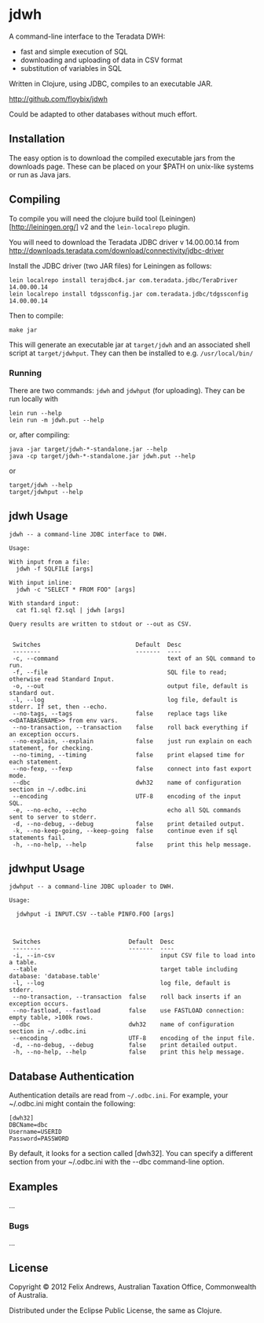 # jdwh

A command-line interface to the Teradata DWH:
  * fast and simple execution of SQL
  * downloading and uploading of data in CSV format
  * substitution of variables in SQL

Written in Clojure, using JDBC, compiles to an executable JAR.

http://github.com/floybix/jdwh

Could be adapted to other databases without much effort.

## Installation

The easy option is to download the compiled executable jars from the
downloads page. These can be placed on your $PATH on unix-like systems
or run as Java jars.

## Compiling

To compile you will need the clojure build tool
(Leiningen)[http://leiningen.org/] v2 and the `lein-localrepo` plugin.

You will need to download the Teradata JDBC driver v 14.00.00.14 from
http://downloads.teradata.com/download/connectivity/jdbc-driver

Install the JDBC driver (two JAR files) for Leiningen as follows:

    lein localrepo install terajdbc4.jar com.teradata.jdbc/TeraDriver 14.00.00.14
    lein localrepo install tdgssconfig.jar com.teradata.jdbc/tdgssconfig 14.00.00.14

Then to compile:

    make jar

This will generate an executable jar at `target/jdwh` and an
associated shell script at `target/jdwhput`. They can then be
installed to e.g. `/usr/local/bin/`

### Running

There are two commands: `jdwh` and `jdwhput` (for uploading). They can
be run locally with

    lein run --help
    lein run -m jdwh.put --help

or, after compiling:

    java -jar target/jdwh-*-standalone.jar --help
    java -cp target/jdwh-*-standalone.jar jdwh.put --help

or

    target/jdwh --help
    target/jdwhput --help


## jdwh Usage

```
jdwh -- a command-line JDBC interface to DWH.

Usage:

With input from a file:
  jdwh -f SQLFILE [args]

With input inline:
  jdwh -c "SELECT * FROM FOO" [args]

With standard input:
  cat f1.sql f2.sql | jdwh [args]

Query results are written to stdout or --out as CSV.


 Switches                           Default  Desc                                              
 --------                           -------  ----                                              
 -c, --command                               text of an SQL command to run.                    
 -f, --file                                  SQL file to read; otherwise read Standard Input.  
 -o, --out                                   output file, default is standard out.             
 -l, --log                                   log file, default is stderr. If set, then --echo. 
 --no-tags, --tags                  false    replace tags like <<DATABASENAME>> from env vars. 
 --no-transaction, --transaction    false    roll back everything if an exception occurs.      
 --no-explain, --explain            false    just run explain on each statement, for checking. 
 --no-timing, --timing              false    print elapsed time for each statement.            
 --no-fexp, --fexp                  false    connect into fast export mode.                    
 --dbc                              dwh32    name of configuration section in ~/.odbc.ini      
 --encoding                         UTF-8    encoding of the input SQL.                        
 -e, --no-echo, --echo                       echo all SQL commands sent to server to stderr.   
 -d, --no-debug, --debug            false    print detailed output.                            
 -k, --no-keep-going, --keep-going  false    continue even if sql statements fail.             
 -h, --no-help, --help              false    print this help message.                          
```

## jdwhput Usage

```
jdwhput -- a command-line JDBC uploader to DWH.

Usage:

  jdwhput -i INPUT.CSV --table PINFO.FOO [args]



 Switches                         Default  Desc                                              
 --------                         -------  ----                                              
 -i, --in-csv                              input CSV file to load into a table.              
 --table                                   target table including database: 'database.table' 
 -l, --log                                 log file, default is stderr.                      
 --no-transaction, --transaction  false    roll back inserts if an exception occurs.         
 --no-fastload, --fastload        false    use FASTLOAD connection: empty table, >100k rows. 
 --dbc                            dwh32    name of configuration section in ~/.odbc.ini      
 --encoding                       UTF-8    encoding of the input file.                       
 -d, --no-debug, --debug          false    print detailed output.                            
 -h, --no-help, --help            false    print this help message.                          
```


## Database Authentication

Authentication details are read from `~/.odbc.ini`. For example, your
~/.odbc.ini might contain the following:

    [dwh32]
    DBCName=dbc
    Username=USERID
    Password=PASSWORD

By default, it looks for a section called [dwh32]. You can specify a
different section from your ~/.odbc.ini with the --dbc command-line
option.


## Examples

...

### Bugs

...


## License

Copyright © 2012 Felix Andrews, Australian Taxation Office,
Commonwealth of Australia.

Distributed under the Eclipse Public License, the same as Clojure.
